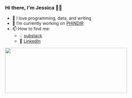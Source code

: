 ### Hi there, I'm Jessica 👋🏽


- 🌱 I love programming, data, and writing
- 🔭 I’m currently working on [PHINDIR](https://www.cdc.gov/phin/tools/phindir/index.html)
- 📫 How to find me: 
  - :bulb: [substack](https://maple.substack.com/p/coming-soon?showWelcome=true)
  - :office: [LinkedIn](https://www.linkedin.com/in/jessmaple/)




<a href="https://github.com/anuraghazra/github-readme-stats">
  <img align="center" src="https://github-readme-stats.vercel.app/api?username=jessmaple&show_icons=true&theme=tokyonight" width="400" height="150"/>
</a>
